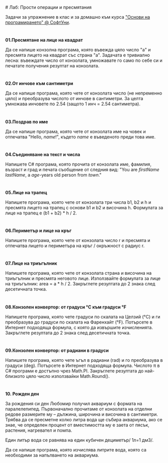 ﻿﻿﻿# ﻿Лаб: Прости операции и пресмятанияЗадачи за упражнение в клас и за домашно към курса [&quot;Основи на програмирането&quot; @ СофтУни](https://softuni.bg/courses/programming-basics).#**01.Пресмятане на лице на квадрат**Да се напише конзолна програма, която въвежда цяло число "a" и пресмята лицето на квадрат със страна "a". Задачата е тривиално лесна: въвеждате число от конзолата, умножавате го само по себе си и печатате получения резултат на конзолата.#**02.От инчове към сантиметри**Да се напише програма, която чете от конзолата число (не непременно цяло) и преобразува числото от инчове в сантиметри. За целта умножава инчовете по 2.54 (защото 1 инч = 2.54 сантиметра).#**03.Поздрав по име**Да се напише програма, която чете от конзолата име на човек и отпечатва "Hello, *name*!", където *name* е въведеното преди това име.#**04.Съединяване на текст и числа**Напишете C# програма, която прочита от конзолата име, фамилия, възраст и град и печата съобщение от следния вид: "You are *firstName* *lastName*, a *age*-years old person from *town*."#**05.Лице на трапец**Напишете програма, която чете от конзолата три числа b1, b2 и h и пресмята лицето на трапец с основи b1 и b2 и височина h. Формулата за лице на трапец е (b1 + b2) * h / 2.#**06.Периметър и лице на кръг**Напишете програма, която чете от конзолата число r и пресмята и отпечатва лицето и периметъра на кръг / окръжност с радиус r.#**07.Лице на триъгълник**Напишете програма, която чете от конзолата страна и височина на триъгълник и пресмята неговото лице. Използвайте формулата за лице на триъгълник: area = a * h / 2. Закръглете резултата до 2 знака след десетичната точка.#**08.Конзолен конвертор: от градуси °C към градуси °F**Напишете програма, която чете градуси по скалата на Целзий (°C) и ги преобразува до градуси по скалата на Фаренхайт (°F). Потърсете в Интернет подходяща формула, с която да извършите изчисленията. Закръглете резултата до 2 знака след десетичната точка. #**09.Конзолен конвертор: от радиани в градуси**Напишете програма, която чете ъгъл в радиани (rad) и го преобразува в градуси (deg). Потърсете в Интернет подходяща формула. Числото π в C# програми е достъпно чрез Math.PI. Закръглете резултата до най-близкото цяло число използвайки Math.Round(). #**10. Рожден ден**За рождения си ден Любомир получил аквариум с формата на паралелепипед. Първоначално прочитаме от конзолата на отделни редове размерите му – дължина, широчина и височина в сантиметри. Трябва да се пресметне колко литра вода ще събира аквариума, ако се знае, че определен процент от вместимостта му е заета от пясък, растения, нагревател и помпа. Един литър вода се равнява на един кубичен дециметър/ 1л=1 дм3/. Да се напише програма, която изчислява литрите вода, която са необходими за напълването на аквариума.